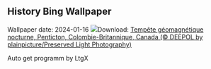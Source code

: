 ## History Bing Wallpaper
Wallpaper date: 2024-01-16
![](https://www.bing.com/th?id=OHR.AuroraBritishColumbia_FR-CA3046583166_UHD.jpg&w=1000)Download: [Tempête géomagnétique nocturne, Penticton, Colombie-Britannique, Canada (© DEEPOL by plainpicture/Preserved Light Photography)](https://www.bing.com/th?id=OHR.AuroraBritishColumbia_FR-CA3046583166_UHD.jpg)

Auto get programm by LtgX

